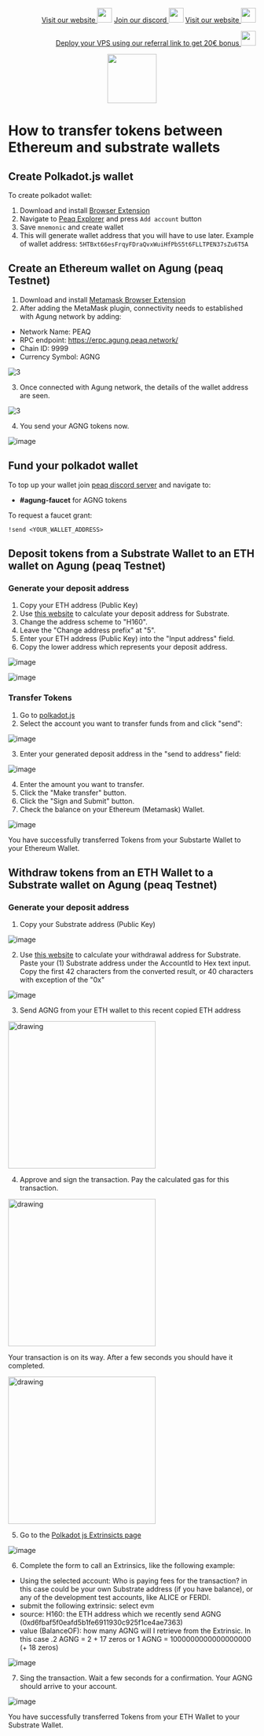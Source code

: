 <p style="font-size:14px" align="right">
<a href="https://kjnodes.com/" target="_blank">Visit our website <img src="https://user-images.githubusercontent.com/50621007/168689709-7e537ca6-b6b8-4adc-9bd0-186ea4ea4aed.png" width="30"/></a>
<a href="https://discord.gg/EY35ZzXY" target="_blank">Join our discord <img src="https://user-images.githubusercontent.com/50621007/176236430-53b0f4de-41ff-41f7-92a1-4233890a90c8.png" width="30"/></a>
<a href="https://kjnodes.com/" target="_blank">Visit our website <img src="https://user-images.githubusercontent.com/50621007/168689709-7e537ca6-b6b8-4adc-9bd0-186ea4ea4aed.png" width="30"/></a>
</p>

<p style="font-size:14px" align="right">
<a href="https://hetzner.cloud/?ref=y8pQKS2nNy7i" target="_blank">Deploy your VPS using our referral link to get 20€ bonus <img src="https://user-images.githubusercontent.com/50621007/174612278-11716b2a-d662-487e-8085-3686278dd869.png" width="30"/></a>
</p>

<p align="center">
  <img height="100" height="auto" src="https://user-images.githubusercontent.com/50621007/176226900-aae9149d-a186-4fd5-a9aa-fc3ce8b082b3.png">
</p>

# How to transfer tokens between Ethereum and substrate wallets

## Create Polkadot.js wallet
To create polkadot wallet:
1. Download and install [Browser Extension](https://polkadot.js.org/extension/)
2. Navigate to [Peaq Explorer](https://polkadot.js.org/apps/?rpc=wss%3A%2F%2Fwss.agung.peaq.network#/accounts) and press `Add account` button
3. Save `mnemonic` and create wallet
4. This will generate wallet address that you will have to use later. Example of wallet address: `5HTBxt66esFrqyFDraQvxWuiHfPbS5t6FLLTPEN37sZu6T5A`

## Create an Ethereum wallet on Agung (peaq Testnet)
1. Download and install [Metamask Browser Extension](https://chrome.google.com/webstore/detail/metamask/nkbihfbeogaeaoehlefnkodbefgpgknn?hl=en)
2. After adding the MetaMask plugin, connectivity needs to established with Agung network by adding:
- Network Name: PEAQ
- RPC endpoint: ​https://erpc.agung.peaq.network/
- Chain ID: 9999
- Currency Symbol: AGNG

![3](https://user-images.githubusercontent.com/50621007/176243099-129b9b0f-e037-4c15-b490-dea491b8a379.png)

3. Once connected with Agung network, the details of the wallet address are seen.

![3](https://user-images.githubusercontent.com/50621007/176243535-fe5f2557-d3dc-4651-8220-a507f56cc323.png)

4. You send your AGNG tokens now.

![image](https://user-images.githubusercontent.com/50621007/176243606-2ee867ee-f2b0-4c9b-a63d-7b64d4fd3a74.png)

## Fund your polkadot wallet
To top up your wallet join [peaq discord server](https://discord.gg/6tTJH7QT) and navigate to:
- **#agung-faucet** for AGNG tokens

To request a faucet grant:
```
!send <YOUR_WALLET_ADDRESS>
```

## Deposit tokens from a Substrate Wallet to an ETH wallet on Agung (peaq Testnet)
### Generate your deposit address
1. Copy your ETH address (Public Key)
2. Use [this website](https://hoonsubin.github.io/evm-substrate-address-converter/index.html) to calculate your deposit address for Substrate.
3. Change the address scheme to "H160".
4. Leave the "Change address prefix" at "5".
5. Enter your ETH address (Public Key) into the "Input address" field.
6. Copy the lower address which represents your deposit address.  

![image](https://user-images.githubusercontent.com/50621007/176244218-81e688ad-05d2-471f-ab3d-962fafa28059.png)

![image](https://user-images.githubusercontent.com/50621007/176244307-6169cc47-b41e-4599-83e6-a70e1dcf936f.png)

### Transfer Tokens 
1. Go to [polkadot.js](https://polkadot.js.org/apps/?rpc=wss%3A%2F%2Fwss.agung.peaq.network#/accounts)
2. Select the account you want to transfer funds from and click "send":

![image](https://user-images.githubusercontent.com/50621007/176244892-d1c5e1cc-27fd-4cab-a8df-f138a3f63cbe.png)

3. Enter your generated deposit address in the "send to address" field:

![image](https://user-images.githubusercontent.com/50621007/176245009-7fbded77-8365-41f0-8001-8909705dd704.png)

4. Enter the amount you want to transfer. 
5. Click the "Make transfer" button.
6. Click the "Sign and Submit" button.
7. Check the balance on your Ethereum (Metamask) Wallet.

![image](https://user-images.githubusercontent.com/50621007/176245132-a72f7bb6-4c83-488e-9de9-94a81e0dd19f.png)

You have successfully transferred Tokens from your Substarte Wallet to your Ethereum Wallet. 

## Withdraw tokens from an ETH Wallet to a Substrate wallet on Agung (peaq Testnet)
### Generate your deposit address
1. Copy your Substrate address (Public Key)

![image](https://user-images.githubusercontent.com/50621007/176245757-c808713d-0c06-4191-9053-718da5bfd824.png)

2. Use [this website](https://www.shawntabrizi.com/substrate-js-utilities/) to calculate your withdrawal address for Substrate. \
Paste your (1) Substrate address under the AccountId to Hex text input. \
Copy the first 42 characters from the converted result, or 40 characters with exception of the "0x"

![image](https://user-images.githubusercontent.com/50621007/176245925-a139e0b3-882d-4046-bc2c-145f05c6017c.png)

3. Send AGNG from your ETH wallet to this recent copied ETH address

<img src="https://user-images.githubusercontent.com/50621007/176246164-d6283c56-525d-4c17-84c3-27b5b5293337.png" alt="drawing" width="300"/>

4. Approve and sign the transaction. Pay the calculated gas for this transaction.

<img src="https://user-images.githubusercontent.com/50621007/176246252-9d5d21f0-c526-4a6d-aabb-c40ddbdc9ac5.png" alt="drawing" width="300"/>

Your transaction is on its way. After a few seconds you should have it completed.

<img src="https://user-images.githubusercontent.com/50621007/176246300-44404b3f-f518-4699-bbc3-edf91b5a3adc.png" alt="drawing" width="300"/>

5. Go to the [Polkadot js Extrinsicts page](https://polkadot.js.org/apps/?rpc=wss%3A%2F%2Fwss.agung.peaq.network#/extrinsics)

![image](https://user-images.githubusercontent.com/50621007/176246463-69c64242-cdbe-46ef-86c2-824043df2a11.png)

6. Complete the form to call an Extrinsics, like the following example:
- Using the selected account: Who is paying fees for the transaction? in this case could be your own Substrate address (if you have balance), or any of the development test accounts, like ALICE or FERDI.
- submit the following extrinsic: select evm
- source: H160: the ETH address which we recently send AGNG (0xd6fbaf5f0eafd5b1fe6911930c925f1ce4ae7363)
- value (BalanceOF): how many AGNG will I retrieve from the Extrinsic. In this case .2 AGNG = 2 + 17 zeros or 1 AGNG = 1000000000000000000 (+ 18 zeros)

![image](https://user-images.githubusercontent.com/50621007/176246599-ac5dcf87-ef1f-44ff-bb28-7950f90426b8.png)

7. Sing the transaction. Wait a few seconds for a confirmation. Your AGNG should arrive to your account.

![image](https://user-images.githubusercontent.com/50621007/176246653-f01ff9fa-3dfb-48ee-b332-b9e3f7e3f581.png)

You have successfully transferred Tokens from your ETH Wallet to your Substrate Wallet. 